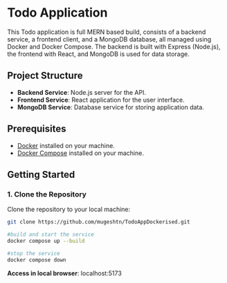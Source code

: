 # Todo Application

This Todo application is full MERN based build, consists of a backend service, a frontend client, and a MongoDB database, all managed using Docker and Docker Compose. The backend is built with Express (Node.js), the frontend with React, and MongoDB is used for data storage.

## Project Structure

- **Backend Service**: Node.js server for the API.
- **Frontend Service**: React application for the user interface.
- **MongoDB Service**: Database service for storing application data.

## Prerequisites

- [Docker](https://docs.docker.com/get-docker/) installed on your machine.
- [Docker Compose](https://docs.docker.com/compose/install/) installed on your machine.

## Getting Started

### 1. Clone the Repository

Clone the repository to your local machine:

```bash
git clone https://github.com/mugeshtn/TodoAppDockerised.git

#build and start the service
docker compose up --build

#stop the service
docker compose down
```
**Access in local browser**: localhost:5173



